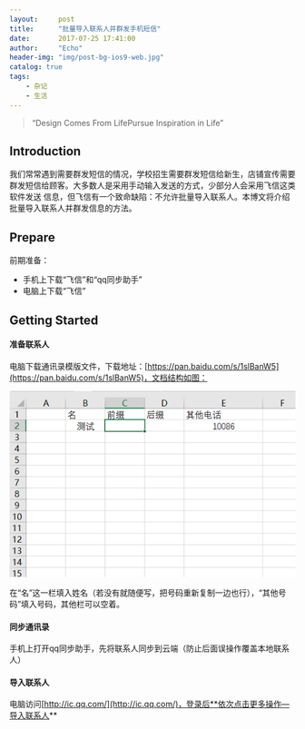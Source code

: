 ```yaml
---
layout:     post
title:      "批量导入联系人并群发手机短信"
date:       2017-07-25 17:41:00
author:     "Echo"
header-img: "img/post-bg-ios9-web.jpg"
catalog: true
tags:
    - 杂记
    - 生活
---
```


> “Design Comes From LifePursue Inspiration in Life”

## Introduction

我们常常遇到需要群发短信的情况，学校招生需要群发短信给新生，店铺宣传需要群发短信给顾客。大多数人是采用手动输入发送的方式，少部分人会采用飞信这类软件发送
信息，但飞信有一个致命缺陷：不允许批量导入联系人。本博文将介绍批量导入联系人并群发信息的方法。

## Prepare

前期准备：

* 手机上下载“飞信”和“qq同步助手”
* 电脑上下载“飞信”

## Getting Started

#### 准备联系人

电脑下载通讯录模版文件，下载地址：[https://pan.baidu.com/s/1slBanW5](https://pan.baidu.com/s/1slBanW5)，文档结构如图：

![Excel](/img/in-post/post-5-excel.png "Excel")

在“名”这一栏填入姓名（若没有就随便写，把号码重新复制一边也行），“其他号码”填入号码，其他栏可以空着。

#### 同步通讯录

手机上打开qq同步助手，先将联系人同步到云端（防止后面误操作覆盖本地联系人）

#### 导入联系人

电脑访问[http://ic.qq.com/](http://ic.qq.com/)，登录后**依次点击更多操作—导入联系人**